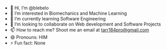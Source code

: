 - 👋 Hi, I’m @blebelo
- 👀 I’m interested in Biomechanics and Machine Learning
- 🌱 I’m currently learning Software Engineering
- 💞️ I’m looking to collaborate on Web development and Software Projects
- 📫 How to reach me? Shoot me an email at tarr184pro@gmail.com
- 😄 Pronouns: HIM
- ⚡ Fun fact: None

<!---
blebelo/blebelo is a ✨ special ✨ repository because its `README.md` (this file) appears on your GitHub profile.
You can click the Preview link to take a look at your changes.
--->
